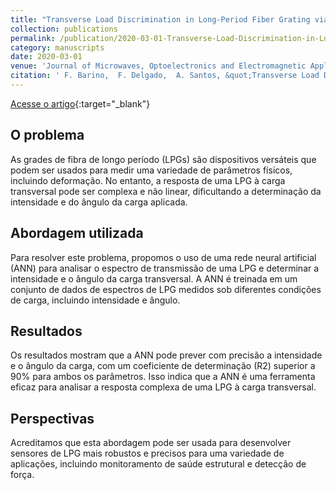 ```yaml
---
title: "Transverse Load Discrimination in Long-Period Fiber Grating via Artificial Neural Network"
collection: publications
permalink: /publication/2020-03-01-Transverse-Load-Discrimination-in-Long-Period-Fiber-Grating-via-Artificial-Neural-Network
category: manuscripts
date: 2020-03-01
venue: 'Journal of Microwaves, Optoelectronics and Electromagnetic Applications'
citation: ' F. Barino,  F. Delgado,  A. Santos, &quot;Transverse Load Discrimination in Long-Period Fiber Grating via Artificial Neural Network.&quot; Journal of Microwaves, Optoelectronics and Electromagnetic Applications, 2020.'
---
```

[Acesse o artigo](https://doi.org/10.1590/2179-10742020v19i11809){:target="_blank"}

## O problema

As grades de fibra de longo período (LPGs) são dispositivos versáteis que podem ser usados ​​para medir uma variedade de parâmetros físicos, incluindo deformação. No entanto, a resposta de uma LPG à carga transversal pode ser complexa e não linear, dificultando a determinação da intensidade e do ângulo da carga aplicada.

## Abordagem utilizada

Para resolver este problema, propomos o uso de uma rede neural artificial (ANN) para analisar o espectro de transmissão de uma LPG e determinar a intensidade e o ângulo da carga transversal. A ANN é treinada em um conjunto de dados de espectros de LPG medidos sob diferentes condições de carga, incluindo intensidade e ângulo.

## Resultados

Os resultados mostram que a ANN pode prever com precisão a intensidade e o ângulo da carga, com um coeficiente de determinação (R2) superior a 90% para ambos os parâmetros. Isso indica que a ANN é uma ferramenta eficaz para analisar a resposta complexa de uma LPG à carga transversal.

## Perspectivas

Acreditamos que esta abordagem pode ser usada para desenvolver sensores de LPG mais robustos e precisos para uma variedade de aplicações, incluindo monitoramento de saúde estrutural e detecção de força.
